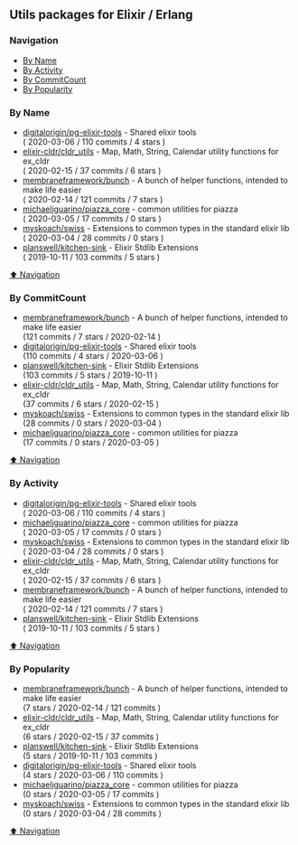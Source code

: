 ## Utils packages for Elixir / Erlang

### Navigation

- [By Name](#by-name)
- [By Activity](#by-activity)
- [By CommitCount](#by-commitcount)
- [By Popularity](#by-popularity)

### By Name
<!-- PROJECTS_LIST -->
- [digitalorigin/pg-elixir-tools](https://github.com/digitalorigin/pg-elixir-tools) - Shared elixir tools <br/> ( 2020-03-06 / 110 commits / 4 stars )
- [elixir-cldr/cldr_utils](https://github.com/elixir-cldr/cldr_utils) - Map, Math, String, Calendar utility functions for ex_cldr <br/> ( 2020-02-15 / 37 commits / 6 stars )
- [membraneframework/bunch](https://github.com/membraneframework/bunch) - A bunch of helper functions, intended to make life easier <br/> ( 2020-02-14 / 121 commits / 7 stars )
- [michaeljguarino/piazza_core](https://github.com/michaeljguarino/piazza_core) - common utilities for piazza <br/> ( 2020-03-05 / 17 commits / 0 stars )
- [myskoach/swiss](https://github.com/myskoach/swiss) - Extensions to common types in the standard elixir lib <br/> ( 2020-03-04 / 28 commits / 0 stars )
- [planswell/kitchen-sink](https://github.com/planswell/kitchen-sink) - Elixir Stdlib Extensions <br/> ( 2019-10-11 / 103 commits / 5 stars )
<!-- /PROJECTS_LIST -->

[⬆ Navigation](#navigation)

### By CommitCount
<!-- COMMITCOUNT_LIST -->
- [membraneframework/bunch](https://github.com/membraneframework/bunch) - A bunch of helper functions, intended to make life easier <br/> (121 commits / 7 stars / 2020-02-14 )
- [digitalorigin/pg-elixir-tools](https://github.com/digitalorigin/pg-elixir-tools) - Shared elixir tools <br/> (110 commits / 4 stars / 2020-03-06 )
- [planswell/kitchen-sink](https://github.com/planswell/kitchen-sink) - Elixir Stdlib Extensions <br/> (103 commits / 5 stars / 2019-10-11 )
- [elixir-cldr/cldr_utils](https://github.com/elixir-cldr/cldr_utils) - Map, Math, String, Calendar utility functions for ex_cldr <br/> (37 commits / 6 stars / 2020-02-15 )
- [myskoach/swiss](https://github.com/myskoach/swiss) - Extensions to common types in the standard elixir lib <br/> (28 commits / 0 stars / 2020-03-04 )
- [michaeljguarino/piazza_core](https://github.com/michaeljguarino/piazza_core) - common utilities for piazza <br/> (17 commits / 0 stars / 2020-03-05 )
<!-- /COMMITCOUNT_LIST -->
[⬆ Navigation](#navigation)

### By Activity
<!-- ACTIVITY_LIST -->
- [digitalorigin/pg-elixir-tools](https://github.com/digitalorigin/pg-elixir-tools) - Shared elixir tools <br/> ( 2020-03-06 / 110 commits / 4 stars )
- [michaeljguarino/piazza_core](https://github.com/michaeljguarino/piazza_core) - common utilities for piazza <br/> ( 2020-03-05 / 17 commits / 0 stars )
- [myskoach/swiss](https://github.com/myskoach/swiss) - Extensions to common types in the standard elixir lib <br/> ( 2020-03-04 / 28 commits / 0 stars )
- [elixir-cldr/cldr_utils](https://github.com/elixir-cldr/cldr_utils) - Map, Math, String, Calendar utility functions for ex_cldr <br/> ( 2020-02-15 / 37 commits / 6 stars )
- [membraneframework/bunch](https://github.com/membraneframework/bunch) - A bunch of helper functions, intended to make life easier <br/> ( 2020-02-14 / 121 commits / 7 stars )
- [planswell/kitchen-sink](https://github.com/planswell/kitchen-sink) - Elixir Stdlib Extensions <br/> ( 2019-10-11 / 103 commits / 5 stars )
<!-- /ACTIVITY_LIST -->

[⬆ Navigation](#navigation)

### By Popularity
<!-- POPULARITY_LIST -->
- [membraneframework/bunch](https://github.com/membraneframework/bunch) - A bunch of helper functions, intended to make life easier <br/> (7 stars / 2020-02-14 / 121 commits )
- [elixir-cldr/cldr_utils](https://github.com/elixir-cldr/cldr_utils) - Map, Math, String, Calendar utility functions for ex_cldr <br/> (6 stars / 2020-02-15 / 37 commits )
- [planswell/kitchen-sink](https://github.com/planswell/kitchen-sink) - Elixir Stdlib Extensions <br/> (5 stars / 2019-10-11 / 103 commits )
- [digitalorigin/pg-elixir-tools](https://github.com/digitalorigin/pg-elixir-tools) - Shared elixir tools <br/> (4 stars / 2020-03-06 / 110 commits )
- [michaeljguarino/piazza_core](https://github.com/michaeljguarino/piazza_core) - common utilities for piazza <br/> (0 stars / 2020-03-05 / 17 commits )
- [myskoach/swiss](https://github.com/myskoach/swiss) - Extensions to common types in the standard elixir lib <br/> (0 stars / 2020-03-04 / 28 commits )
<!-- /POPULARITY_LIST -->

[⬆ Navigation](#navigation)
